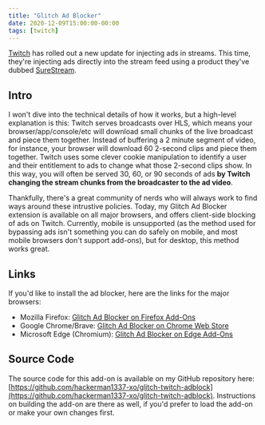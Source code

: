 ```yaml
---
title: "Glitch Ad Blocker"
date: 2020-12-09T15:00:00-00:00
tags: [twitch]
---
```


[Twitch](https://twitch.tv) has rolled out a new update for injecting ads in streams. This time, they're injecting ads directly into the stream feed using a product they've dubbed [SureStream](https://twitchadvertising.tv/ad-products/surestream/).

## Intro

I won't dive into the technical details of how it works, but a high-level explanation is this: Twitch serves broadcasts over HLS, which means your browser/app/console/etc will download small chunks of the live broadcast and piece them together. Instead of buffering a 2 minute segment of video, for instance, your browser will download 60 2-second clips and piece them together. Twitch uses some clever cookie manipulation to identify a user and their entitlement to ads to change what those 2-second clips show. In this way, you will often be served 30, 60, or 90 seconds of ads **by Twitch changing the stream chunks from the broadcaster to the ad video**.

Thankfully, there's a great community of nerds who will always work to find ways around these intrustive policies. Today, my Glitch Ad Blocker extension is available on all major browsers, and offers client-side blocking of ads on Twitch. Currently, mobile is unsupported (as the method used for bypassing ads isn't something you can do safely on mobile, and most mobile browsers don't support add-ons), but for desktop, this method works great.

## Links

If you'd like to install the ad blocker, here are the links for the major browsers:

- Mozilla Firefox: [Glitch Ad Blocker on Firefox Add-Ons](https://addons.mozilla.org/en-US/firefox/addon/glitch-ad-blocker/)
- Google Chrome/Brave: [Glitch Ad Blocker on Chrome Web Store](https://chrome.google.com/webstore/detail/glitch-ad-blocker/lipdfgjnoaojanblcgnjfiiognpihldc)
- Microsoft Edge (Chromium): [Glitch Ad Blocker on Edge Add-Ons](https://microsoftedge.microsoft.com/addons/detail/glitch-ad-blocker/ebbdhbccddkbnpoffagbekcjohamjhgd)

## Source Code

The source code for this add-on is available on my GitHub repository here: [https://github.com/hackerman1337-xo/glitch-twitch-adblock](https://github.com/hackerman1337-xo/glitch-twitch-adblock). Instructions on building the add-on are there as well, if you'd prefer to load the add-on or make your own changes first.